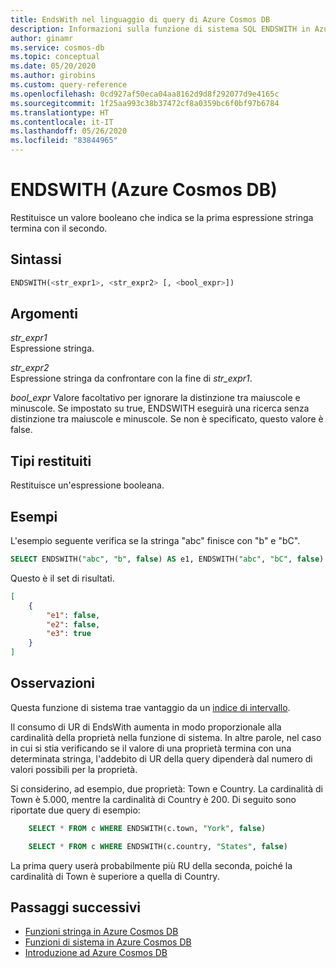 ```yaml
---
title: EndsWith nel linguaggio di query di Azure Cosmos DB
description: Informazioni sulla funzione di sistema SQL ENDSWITH in Azure Cosmos DB per restituire un valore booleano che indica se la prima espressione stringa termina con la seconda
author: ginamr
ms.service: cosmos-db
ms.topic: conceptual
ms.date: 05/20/2020
ms.author: girobins
ms.custom: query-reference
ms.openlocfilehash: 0cd927af50eca04aa8162d9d8f292077d9e4165c
ms.sourcegitcommit: 1f25aa993c38b37472cf8a0359bc6f0bf97b6784
ms.translationtype: HT
ms.contentlocale: it-IT
ms.lasthandoff: 05/26/2020
ms.locfileid: "83844965"
---
```

# <a name="endswith-azure-cosmos-db"></a>ENDSWITH (Azure Cosmos DB)

 Restituisce un valore booleano che indica se la prima espressione stringa termina con il secondo.  
  
## <a name="syntax"></a>Sintassi
  
```sql
ENDSWITH(<str_expr1>, <str_expr2> [, <bool_expr>])
```  
  
## <a name="arguments"></a>Argomenti
  
*str_expr1*  
   Espressione stringa.  
  
*str_expr2*  
   Espressione stringa da confrontare con la fine di *str_expr1*.

*bool_expr* Valore facoltativo per ignorare la distinzione tra maiuscole e minuscole. Se impostato su true, ENDSWITH eseguirà una ricerca senza distinzione tra maiuscole e minuscole. Se non è specificato, questo valore è false.
  
## <a name="return-types"></a>Tipi restituiti
  
  Restituisce un'espressione booleana.  
  
## <a name="examples"></a>Esempi
  
L'esempio seguente verifica se la stringa "abc" finisce con "b" e "bC".  
  
```sql
SELECT ENDSWITH("abc", "b", false) AS e1, ENDSWITH("abc", "bC", false) AS e2, ENDSWITH("abc", "bC", true) AS e3
```  
  
 Questo è il set di risultati.  
  
```json
[
    {
        "e1": false,
        "e2": false,
        "e3": true
    }
]
```  

## <a name="remarks"></a>Osservazioni

Questa funzione di sistema trae vantaggio da un [indice di intervallo](index-policy.md#includeexclude-strategy).

Il consumo di UR di EndsWith aumenta in modo proporzionale alla cardinalità della proprietà nella funzione di sistema. In altre parole, nel caso in cui si stia verificando se il valore di una proprietà termina con una determinata stringa, l'addebito di UR della query dipenderà dal numero di valori possibili per la proprietà.

Si considerino, ad esempio, due proprietà: Town e Country. La cardinalità di Town è 5.000, mentre la cardinalità di Country è 200. Di seguito sono riportate due query di esempio:

```sql
    SELECT * FROM c WHERE ENDSWITH(c.town, "York", false)
```

```sql
    SELECT * FROM c WHERE ENDSWITH(c.country, "States", false)
```

La prima query userà probabilmente più RU della seconda, poiché la cardinalità di Town è superiore a quella di Country.

## <a name="next-steps"></a>Passaggi successivi

- [Funzioni stringa in Azure Cosmos DB](sql-query-string-functions.md)
- [Funzioni di sistema in Azure Cosmos DB](sql-query-system-functions.md)
- [Introduzione ad Azure Cosmos DB](introduction.md)
